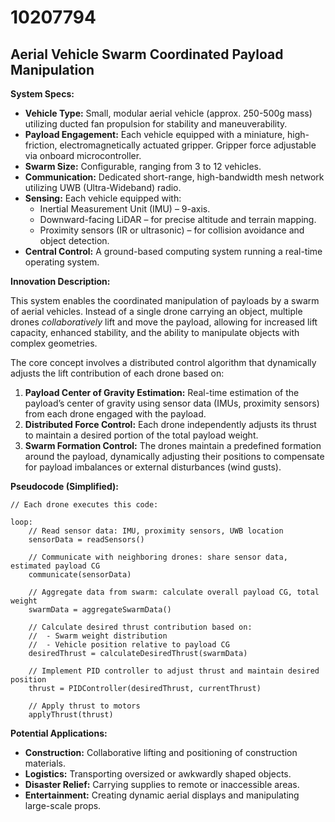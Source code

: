 # 10207794

## Aerial Vehicle Swarm Coordinated Payload Manipulation

**System Specs:**

*   **Vehicle Type:** Small, modular aerial vehicle (approx. 250-500g mass) utilizing ducted fan propulsion for stability and maneuverability.
*   **Payload Engagement:** Each vehicle equipped with a miniature, high-friction, electromagnetically actuated gripper. Gripper force adjustable via onboard microcontroller.
*   **Swarm Size:** Configurable, ranging from 3 to 12 vehicles.
*   **Communication:** Dedicated short-range, high-bandwidth mesh network utilizing UWB (Ultra-Wideband) radio.
*   **Sensing:** Each vehicle equipped with:
    *   Inertial Measurement Unit (IMU) – 9-axis.
    *   Downward-facing LiDAR – for precise altitude and terrain mapping.
    *   Proximity sensors (IR or ultrasonic) – for collision avoidance and object detection.
*   **Central Control:** A ground-based computing system running a real-time operating system.

**Innovation Description:**

This system enables the coordinated manipulation of payloads by a swarm of aerial vehicles. Instead of a single drone carrying an object, multiple drones *collaboratively* lift and move the payload, allowing for increased lift capacity, enhanced stability, and the ability to manipulate objects with complex geometries.

The core concept involves a distributed control algorithm that dynamically adjusts the lift contribution of each drone based on:

1.  **Payload Center of Gravity Estimation:** Real-time estimation of the payload’s center of gravity using sensor data (IMUs, proximity sensors) from each drone engaged with the payload.
2.  **Distributed Force Control:** Each drone independently adjusts its thrust to maintain a desired portion of the total payload weight.
3.  **Swarm Formation Control:** The drones maintain a predefined formation around the payload, dynamically adjusting their positions to compensate for payload imbalances or external disturbances (wind gusts).

**Pseudocode (Simplified):**

```
// Each drone executes this code:

loop:
    // Read sensor data: IMU, proximity sensors, UWB location
    sensorData = readSensors()

    // Communicate with neighboring drones: share sensor data, estimated payload CG
    communicate(sensorData)

    // Aggregate data from swarm: calculate overall payload CG, total weight
    swarmData = aggregateSwarmData()

    // Calculate desired thrust contribution based on:
    //  - Swarm weight distribution
    //  - Vehicle position relative to payload CG
    desiredThrust = calculateDesiredThrust(swarmData)

    // Implement PID controller to adjust thrust and maintain desired position
    thrust = PIDController(desiredThrust, currentThrust)

    // Apply thrust to motors
    applyThrust(thrust)
```

**Potential Applications:**

*   **Construction:** Collaborative lifting and positioning of construction materials.
*   **Logistics:** Transporting oversized or awkwardly shaped objects.
*   **Disaster Relief:** Carrying supplies to remote or inaccessible areas.
*   **Entertainment:** Creating dynamic aerial displays and manipulating large-scale props.